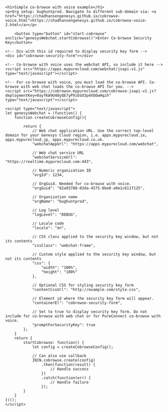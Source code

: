 <html>
<head lang="en">
    <meta charset="UTF-8">
    <title>Simple co-browse with voice example</title>
</head>
<body>

    <h1>Simple co-browse with voice example</h1>
    <p>Org setup: bughuntprod. Navigate to different sub-domain via: <a href="https://chadhansengenesys.github.io/cobrowse-voice.html">https://chadhansengenesys.github.io/cobrowse-voice-2.html</a></p>

        <button type="button" id="start-cobrowse" onclick="genesysWebchat.startCobrowse()">Enter Co-browse Security Key</button>

    <!-- Div with this id required to display security key form -->
    <div id="cobrowse-security-form"></div>

    <!-- Co-browse with voice uses the webchat API, so include it here -->
    <script src="https://apps.mypurecloud.com/webchat/jsapi-v1.js" type="text/javascript"></script>

    <!-- For co-browse with voice, you must load the co-browse API. Co-browse with web chat loads the co-browse API for you. -->
    <script src="https://cobrowse.mypurecloud.com/cobrowse-jsapi-v1.js?deploymentKey=0ayfKA9U40yQE7yP9iEGO3p4VbOwHqih" type="text/javascript"></script>

    <script type="text/javascript">
    let genesysWebchat = (function() {
        function createCobrowseConfig(){

            return {
                // Web chat application URL. Use the correct top-level domain for your Genesys Cloud region, i.e. apps.mypurecloud.ie, apps.mypurecloud.jp, apps.mypurecloud.co.uk.
                "webchatAppUrl": "https://apps.mypurecloud.com/webchat",

                // Web chat service URL
                "webchatServiceUrl": "https://realtime.mypurecloud.com:443",

                // Numeric organization ID
                "orgId": 1234,

                // OrgGuid. Needed for co-browse with voice.
                "orgGuid": "82a93788-03da-4575-8be0-a0e1c611f125",

                // Organization name
                "orgName": "bughuntprod",

                // Log level
                "logLevel": "DEBUG",

                // Locale code
                "locale": "en",

                // CSS class applied to the security key window, but not its contents
                "cssClass": "webchat-frame",

                // Custom style applied to the security key window, but not its contents
                "css": {
                    "width": "100%",
                    "height": "100%"
                },

                // Optional CSS for styling security key form
                "contentCssUrl": "http://example.com/style.css",

                // Element id where the security key form will appear.
                "containerEl": "cobrowse-security-form",

                // Set to true to display security key form. Do not include for co-browse with web chat or for PureConnect co-browse with voice.
                "promptForSecurityKey": true
            };
        }
        return {
            startCobrowse: function() {
                let config = createCobrowseConfig();

                // Can also use callback
                ININ.cobrowse.create(config)
                    .then(function(result) {
                        // Handle success
                    })
                    .catch(function(err) {
                        // Handle failure
                    });
            }
        }
    })();
    </script>

</body>
</html>

